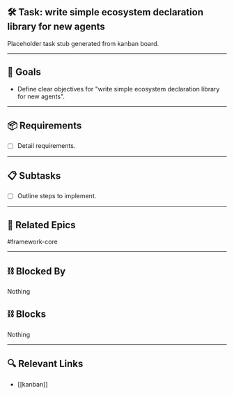 ## 🛠️ Task: write simple ecosystem declaration library for new agents

Placeholder task stub generated from kanban board.

---

## 🎯 Goals

- Define clear objectives for "write simple ecosystem declaration library for new agents".

---

## 📦 Requirements

- [ ] Detail requirements.

---

## 📋 Subtasks

- [ ] Outline steps to implement.

---

## 🔗 Related Epics

#framework-core

---

## ⛓️ Blocked By

Nothing

## ⛓️ Blocks

Nothing

---

## 🔍 Relevant Links

- [[kanban]]
